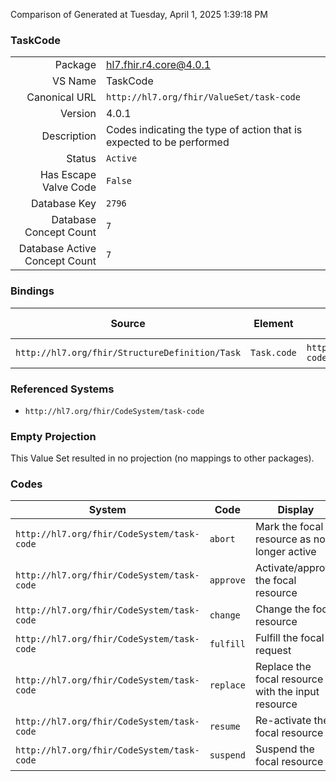 Comparison of 
Generated at Tuesday, April 1, 2025 1:39:18 PM

### TaskCode

|      |     |
| ---: | --- |
| Package | hl7.fhir.r4.core@4.0.1 |
| VS Name | TaskCode |
| Canonical URL | `http://hl7.org/fhir/ValueSet/task-code` |
| Version | 4.0.1 |
| Description | Codes indicating the type of action that is expected to be performed |
| Status | `Active` |
| Has Escape Valve Code | `False` |
| Database Key | `2796` |
| Database Concept Count | `7` |
| Database Active Concept Count | `7` |
### Bindings

| Source | Element | Binding | Strength | Element Short |
| ------ | ------- | ------- | -------- | ------------- |
| `http://hl7.org/fhir/StructureDefinition/Task` | `Task.code` | `http://hl7.org/fhir/ValueSet/task-code` | `Example` | Task Type |

### Referenced Systems

* `http://hl7.org/fhir/CodeSystem/task-code`
### Empty Projection

This Value Set resulted in no projection (no mappings to other packages).

### Codes

| System | Code | Display |
| ------ | ---- | ------- |
| `http://hl7.org/fhir/CodeSystem/task-code` | `abort` | Mark the focal resource as no longer active |
| `http://hl7.org/fhir/CodeSystem/task-code` | `approve` | Activate/approve the focal resource |
| `http://hl7.org/fhir/CodeSystem/task-code` | `change` | Change the focal resource |
| `http://hl7.org/fhir/CodeSystem/task-code` | `fulfill` | Fulfill the focal request |
| `http://hl7.org/fhir/CodeSystem/task-code` | `replace` | Replace the focal resource with the input resource |
| `http://hl7.org/fhir/CodeSystem/task-code` | `resume` | Re-activate the focal resource |
| `http://hl7.org/fhir/CodeSystem/task-code` | `suspend` | Suspend the focal resource |
